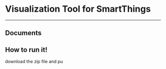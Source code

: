 Visualization Tool for SmartThings
===================


----------


Documents
-----------



How to run it!
-------------

download the zip file
and pu


